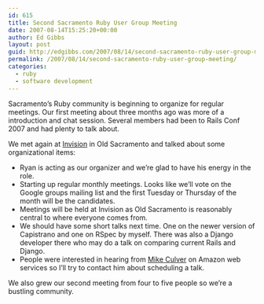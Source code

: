 ```yaml
---
id: 615
title: Second Sacramento Ruby User Group Meeting
date: 2007-08-14T15:25:20+00:00
author: Ed Gibbs
layout: post
guid: http://edgibbs.com/2007/08/14/second-sacramento-ruby-user-group-meeting/
permalink: /2007/08/14/second-sacramento-ruby-user-group-meeting/
categories:
  - ruby
  - software development
---
```

Sacramento&#8217;s Ruby community is beginning to organize for regular meetings. Our first meeting about three months ago was more of a introduction and chat session. Several members had been to Rails Conf 2007 and had plenty to talk about.

We met again at [Invision](http://invisionddg.com/) in Old Sacramento and talked about some organizational items:

  * Ryan is acting as our organizer and we&#8217;re glad to have his energy in the role.
  * Starting up regular monthly meetings. Looks like we&#8217;ll vote on the Google groups mailing list and the first Tuesday or Thursday of the month will be the candidates.
  * Meetings will be held at Invision as Old Sacramento is reasonably central to where everyone comes from.
  * We should have some short talks next time. One on the newer version of Capistrano and one on RSpec by myself. There was also a Django developer there who may do a talk on comparing current Rails and Django.
  * People were interested in hearing from [Mike Culver](http://www.cuberick.com/2006/11/mike-culver-amazon-web-services-and.html) on Amazon web services so I&#8217;ll try to contact him about scheduling a talk.

We also grew our second meeting from four to five people so we&#8217;re a bustling community.